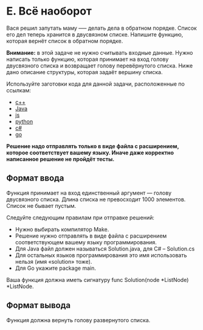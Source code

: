 # E. Всё наоборот

Вася решил запутать маму —– делать дела в обратном порядке. Список его дел теперь хранится в двусвязном списке. Напишите функцию, которая вернёт список в обратном порядке.

**Внимание:** в этой задаче не нужно считывать входные данные. Нужно написать только функцию, которая принимает на вход голову двусвязного списка и возвращает голову перевёрнутого списка. Ниже дано описание структуры, которая задаёт вершину списка.

Используйте заготовки кода для данной задачи, расположенные по ссылкам:

-   [c++](https://github.com/Yandex-Practicum/algorithms-templates/tree/main/cpp/sprint2/E)
-   [Java](https://github.com/Yandex-Practicum/algorithms-templates/tree/main/java/sprint2/E)
-   [js](https://github.com/Yandex-Practicum/algorithms-templates/tree/main/js/sprint2/E)
-   [python](https://github.com/Yandex-Practicum/algorithms-templates/tree/main/python/sprint2/E)
-   [c#](https://github.com/Yandex-Practicum/algorithms-templates/tree/main/csharp/sprint2/E)
-   [go](https://github.com/Yandex-Practicum/algorithms-templates/tree/main/go/sprint2/E)

**Решение надо отправлять только в виде файла с расширением, которое соответствует вашему языку. Иначе даже корректно написанное решение не пройдёт тесты.**

## Формат ввода

Функция принимает на вход единственный аргумент — голову двусвязного списка.
Длина списка не превосходит 1000 элементов. Список не бывает пустым.

Следуйте следующим правилам при отправке решений:

-   Нужно выбирать компилятор Make.
-   Решение нужно отправлять в виде файла с расширением соответствующем вашему языку программирования.
-   Для Java файл должен называться Solution.java, для C# – Solution.cs
-   Для остальных языков программирования это имя использовать нельзя (имя «solution» тоже).
-   Для Go укажите package main.

Ваша функция должна иметь сигнатуру func Solution(node *ListNode) *ListNode.

## Формат вывода

Функция должна вернуть голову развернутого списка.

